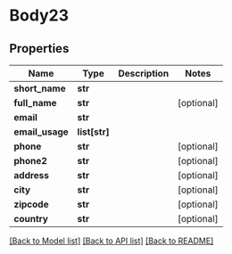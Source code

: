 # Body23

## Properties
Name | Type | Description | Notes
------------ | ------------- | ------------- | -------------
**short_name** | **str** |  | 
**full_name** | **str** |  | [optional] 
**email** | **str** |  | 
**email_usage** | **list[str]** |  | 
**phone** | **str** |  | [optional] 
**phone2** | **str** |  | [optional] 
**address** | **str** |  | [optional] 
**city** | **str** |  | [optional] 
**zipcode** | **str** |  | [optional] 
**country** | **str** |  | [optional] 

[[Back to Model list]](../README.md#documentation-for-models) [[Back to API list]](../README.md#documentation-for-api-endpoints) [[Back to README]](../README.md)

